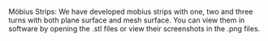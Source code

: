Möbius Strips:
We have developed mobius strips with one, two and three turns with both plane surface and mesh surface.
You can view them in software by opening the .stl files or view their screenshots in the .png files.
